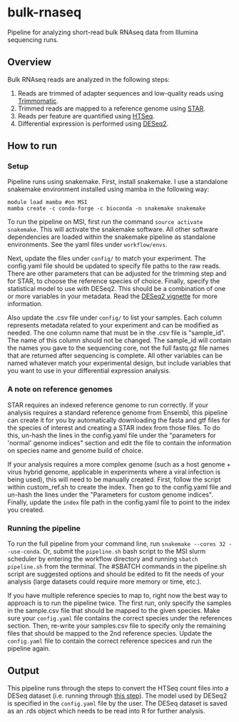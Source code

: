 # bulk-rnaseq

Pipeline for analyzing short-read bulk RNAseq data from Illumina sequencing runs.

## Overview
Bulk RNAseq reads are analyzed in the following steps:
1. Reads are trimmed of adapter sequences and low-quality reads using [Trimmomatic](http://www.usadellab.org/cms/uploads/supplementary/Trimmomatic/TrimmomaticManual_V0.32.pdf).
2. Trimmed reads are mapped to a reference genome using [STAR](https://github.com/alexdobin/STAR).
3. Reads per feature are quantified using [HTSeq](https://htseq.readthedocs.io/en/master/). 
4. Differential expression is performed using [DESeq2](http://bioconductor.org/packages/devel/bioc/vignettes/DESeq2/inst/doc/DESeq2.html).

## How to run
### Setup
Pipeline runs using snakemake. First, install snakemake. I use a standalone snakemake environment installed using mamba in the following way:
```
module load mamba #on MSI
mamba create -c conda-forge -c bioconda -n snakemake snakemake
```

To run the pipeline on MSI, first run the command `source activate snakemake`. This will activate the snakemake software. All other software dependencies are loaded within the snakemake pipeline as standalone environments. See the yaml files under `workflow/envs`.

Next, update the files under `config/` to match your experiment. The config.yaml file should be updated to specify file paths to the raw reads. There are other parameters that can be adjusted for the trimming step and for STAR, to choose the reference species of choice. Finally, specify the statistical model to use with DESeq2. This should be a combination of one or more variables in your metadata. Read the [DESeq2 vignette](http://bioconductor.org/packages/devel/bioc/vignettes/DESeq2/inst/doc/DESeq2.html) for more information.

Also update the .csv file under `config/` to list your samples. Each column represents metadata related to your experiment and can be modified as needed. The one column name that must be in the .csv file is "sample_id". The name of this column should not be changed. The sample_id will contain the names you gave to the sequencing core, not the full fastq.gz file names that are returned after sequencing is complete. All other variables can be named whatever match your experimental design, but include variables that you want to use in your differential expression analysis. 

### A note on reference genomes
STAR requires an indexed reference genome to run correctly. If your analysis requires a standard reference genome from Ensembl, this pipeline can create it for you by automatically downloading the fasta and gtf files for the species of interest and creating a STAR index from those files. To do this, un-hash the lines in the config.yaml file under the "parameters for 'normal' genome indices" section and edit the file to contain the information on species name and genome build of choice.  

If your analysis requires a more complex genome (such as a host genome + virus hybrid genome, applicable in experiments where a viral infection is being used), this will need to be manually created. First, follow the script within custom_ref.sh to create the index. Then go to the config.yaml file and un-hash the lines under the "Parameters for custom genome indices". Finally, update the `index` file path in the config.yaml file to point to the index you created. 


### Running the pipeline
To run the full pipeline from your command line, run `snakemake --cores 32 --use-conda`. Or, submit the `pipeline.sh` bash script to the MSI slurm scheduler by entering the workflow directory and running `sbatch pipeline.sh` from the terminal. The #SBATCH commands in the pipeline.sh script are suggested options and should be edited to fit the needs of your analysis (large datasets could require more memory or time, etc.). 

If you have multiple reference species to map to, right now the best way to approach is to run the pipeline twice. The first run, only specify the samples in the sample.csv file that should be mapped to the given species. Make sure your `config.yaml` file contains the correct species under the references section. Then, re-write your samples.csv file to specify only the remaining files that should be mapped to the 2nd reference species. Update the `config.yaml` file to contain the correct reference specices and run the pipeline again.

## Output
This pipeline runs through the steps to convert the HTSeq count files into a DESeq dataset (i.e. running through [this step](http://bioconductor.org/packages/devel/bioc/vignettes/DESeq2/inst/doc/DESeq2.html#htseq-count-input)). The model used by DESeq2 is specified in the `config.yaml` file by the user. The DESeq dataset is saved as an .rds object which needs to be read into R for further analysis. 